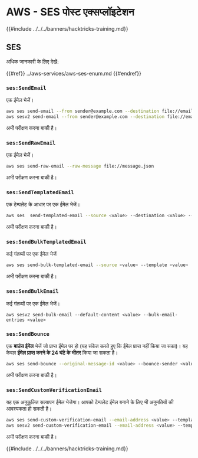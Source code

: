 # AWS - SES पोस्ट एक्सप्लॉइटेशन

{{#include ../../../banners/hacktricks-training.md}}

## SES

अधिक जानकारी के लिए देखें:

{{#ref}}
../aws-services/aws-ses-enum.md
{{#endref}}

### `ses:SendEmail`

एक ईमेल भेजें।
```bash
aws ses send-email --from sender@example.com --destination file://emails.json --message file://message.json
aws sesv2 send-email --from sender@example.com --destination file://emails.json --message file://message.json
```
अभी परीक्षण करना बाकी है।

### `ses:SendRawEmail`

एक ईमेल भेजें।
```bash
aws ses send-raw-email --raw-message file://message.json
```
अभी परीक्षण करना बाकी है।

### `ses:SendTemplatedEmail`

एक टेम्पलेट के आधार पर एक ईमेल भेजें।
```bash
aws ses  send-templated-email --source <value> --destination <value> --template <value>
```
अभी परीक्षण करना बाकी है।

### `ses:SendBulkTemplatedEmail`

कई गंतव्यों पर एक ईमेल भेजें
```bash
aws ses send-bulk-templated-email --source <value> --template <value>
```
अभी परीक्षण करना बाकी है।

### `ses:SendBulkEmail`

कई गंतव्यों पर एक ईमेल भेजें।
```
aws sesv2 send-bulk-email --default-content <value> --bulk-email-entries <value>
```
### `ses:SendBounce`

एक **बाउंस ईमेल** भेजें जो प्राप्त ईमेल पर हो (यह संकेत करते हुए कि ईमेल प्राप्त नहीं किया जा सका)। यह केवल **ईमेल प्राप्त करने के 24 घंटे के भीतर** किया जा सकता है।
```bash
aws ses send-bounce --original-message-id <value> --bounce-sender <value> --bounced-recipient-info-list <value>
```
अभी परीक्षण करना बाकी है।

### `ses:SendCustomVerificationEmail`

यह एक अनुकूलित सत्यापन ईमेल भेजेगा। आपको टेम्पलेट ईमेल बनाने के लिए भी अनुमतियों की आवश्यकता हो सकती है।
```bash
aws ses send-custom-verification-email --email-address <value> --template-name <value>
aws sesv2 send-custom-verification-email --email-address <value> --template-name <value>
```
अभी परीक्षण करना बाकी है। 

{{#include ../../../banners/hacktricks-training.md}}
